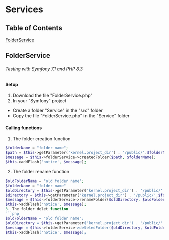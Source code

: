 # Services
## Table of Contents
[FolderService](#FolderService)
## FolderService
###### Testing with Symfony 7.1 and PHP 8.3
#### Setup
1. Download the file "FolderService.php"
2. In your "Symfony" project
- Create a folder "Service" in the "src" folder
- Copy the file "FolderService.php" in the "Service" folder
#### Calling functions
1. The folder creation function
```php
$folderName = "folder name";
$path = $this->getParameter('kernel.project_dir') . '/public/'.$folderName;
$message = $this->folderService->createdFolder($path, $folderName);
$this->addFlash('notice', $message);
```
2. The folder rename function
```php
$oldFolderName = "old folder name";
$folderName = "folder name"
$oldDirectory = $this->getParameter('kernel.project_dir') . '/public/'.$oldFolderName;
$directory = $this->getParameter('kernel.project_dir') . '/public/'.$folderName;
$message = $this->folderService->renameFolder($oldDirectory, $oldFolderName, $directory, $folderName);
$this->addFlash('notice', $message);
3. The folder delet function
```php
$oldFolderName = "old folder name";
$oldDirectory = $this->getParameter('kernel.project_dir') . '/public/'.$oldFolderName;
$message = $this->folderService->deletedFolder($oldDirectory, $oldFolderName);
$this->addFlash('notice', $message);
